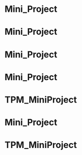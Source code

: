 # Mini_Project
# Mini_Project
# Mini_Project
# Mini_Project
# TPM_MiniProject
# Mini_Project
# TPM_MiniProject
